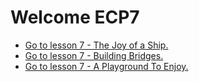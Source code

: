 # Welcome ECP7

- [Go to lesson 7 - The Joy of a Ship.](./lesson07_01.md)  
- [Go to lesson 7 - Building Bridges.](./lesson07_02.md)  
- [Go to lesson 7 - A Playground To Enjoy.](./lesson07_03.md)  